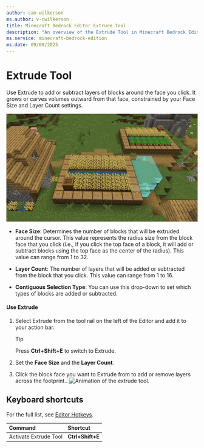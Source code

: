 ```yaml
---
author: cam-wilkerson
ms.author: v-cwilkerson
title: Minecraft Bedrock Editor Extrude Tool
description: "An overview of the Extrude Tool in Minecraft Bedrock Editor"
ms.service: minecraft-bedrock-edition
ms.date: 09/08/2025
---
```


# Extrude Tool

Use Extrude to add or subtract layers of blocks around the face you click. It grows or carves volumes outward from that face, constrained by your Face Size and Layer Count settings.

![Gif of Extrude Tool on Garden](Media/GIFs/Extrude.gif)

- **Face Size**: Determines the number of blocks that will be extruded around the cursor. This value represents the radius size from the block face that you click (i.e., if you click the top face of a block, it will add or subtract blocks using the top face as the center of the radius). This value can range from 1 to 32.

- **Layer Count**: The number of layers that will be added or subtracted from the block that you click. This value can range from 1 to 16.

- **Contiguous Selection Type**: You can use this drop-down to set which types of blocks are added or subtracted.


#### Use Extrude

1. Select Extrude from the tool rail on the left of the Editor and add it to your action bar.
    > [!TIP]
    > Press **Ctrl+Shift+E** to switch to Extrude.

2. Set the **Face Size** and the **Layer Count**.

3. Click the block face you want to Extrude from to add or remove layers across the footprint..
    ![Animation of the extrude tool.](Media/editor_extrude_tool.gif)


## Keyboard shortcuts

For the full list, see [Editor Hotkeys](../BedrockEditor/EditorKeyboardInputs.md).

|Command |Shortcut |
|:-------|:-------|
|Activate Extrude Tool|**Ctrl+Shift+E**|
